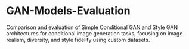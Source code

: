 # GAN-Models-Evaluation
Comparison and evaluation of Simple Conditional GAN and Style GAN architectures for conditional image generation tasks, focusing on image realism, diversity, and style fidelity using custom datasets.
